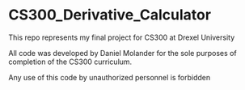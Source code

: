 CS300_Derivative_Calculator
===========================
This repo represents my final project for CS300 at Drexel University

All code was developed by Daniel Molander for the sole purposes of completion of the CS300 curriculum.

Any use of this code by unauthorized personnel is forbidden
